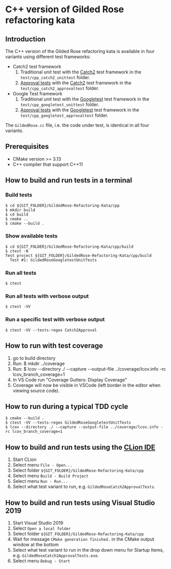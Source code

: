 # C++ version of Gilded Rose refactoring kata

## Introduction
The C++ version of the Gilded Rose refactoring kata is available in four variants using different test frameworks:

* Catch2 test framework
  1. Traditional unit test with the [Catch2](https://github.com/catchorg/Catch2) test framework in the `test/cpp_catch2_unittest` folder.
  2. [Approval tests](https://github.com/approvals/ApprovalTests.cpp) with the [Catch2](https://github.com/catchorg/Catch2) test framework in the `test/cpp_catch2_approvaltest` folder.
* Google Test framework
  1. Traditional unit test with the [Googletest](https://github.com/google/googletest) test framework in the `test/cpp_googletest_unittest` folder.
  2. [Approval tests](https://github.com/approvals/ApprovalTests.cpp) with the [Googletest](https://github.com/google/googletest) test framework in the `test/cpp_googletest_approvaltest` folder.

The `GildedRose.cc` file, i.e. the code under test, is identical in all four variants.

## Prerequisites

* CMake version >= 3.13
* C++ compiler that support C++11

## How to build and run tests in a terminal

### Build tests

    $ cd ${GIT_FOLDER}/GildedRose-Refactoring-Kata/cpp
    $ mkdir build
    $ cd build
    $ cmake ..
    $ cmake --build .

### Show available tests

    $ cd ${GIT_FOLDER}/GildedRose-Refactoring-Kata/cpp/build
    $ ctest -N
    Test project ${GIT_FOLDER}/GildedRose-Refactoring-Kata/cpp/build
      Test #1: GildedRoseGoogletestUnitTests

### Run all tests

    $ ctest

### Run all tests with verbose output

    $ ctest -VV

### Run a specific test with verbose output

    $ ctest -VV --tests-regex Catch2Approval

## How to run with test coverage
1. go to build directory
2. Run:
    $ mkdir ../coverage
3. Run:
    $ lcov --directory ./ --capture --output-file ../coverage/lcov.info -rc lcov_branch_coverage=1
4. In VS Code run "Coverage Gutters: Display Coverage"
5. Coverage will now be visible in VSCode (left border in the editor when viewing source code).

## How to run during a typical TDD cycle
    $ cmake --build .
    $ ctest -VV --tests-regex GildedRoseGoogletestUnitTests
    $ lcov --directory ./ --capture --output-file ../coverage/lcov.info -rc lcov_branch_coverage=1

## How to build and run tests using the [CLion IDE](https://www.jetbrains.com/clion/)

1. Start CLion
2. Select menu `File - Open...`
3. Select folder `${GIT_FOLDER}/GildedRose-Refactoring-Kata/cpp`
4. Select menu `Build - Build Project`
4. Select menu `Run - Run...`
4. Select what test variant to run, e.g. `GildedRoseCatch2ApprovalTests`.

## How to build and run tests using Visual Studio 2019

1. Start Visual Studio 2019
2. Select `Open a local folder`
3. Select folder `${GIT_FOLDER}/GildedRose-Refactoring-Kata/cpp`
4. Wait for message `CMake generation finished.` in the CMake output window at the bottom
5. Select what test variant to run in the drop down menu for Startup Items, e.g. `GildedRoseCatch2ApprovalTests.exe`.
6. Select menu `Debug - Start`
